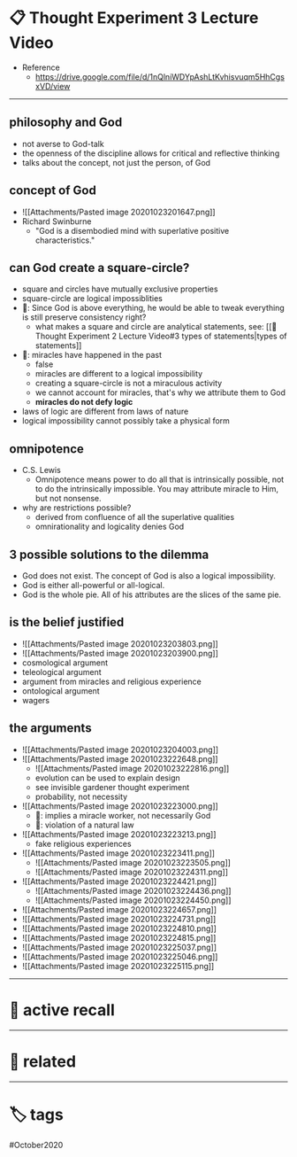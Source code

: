 # 📋 Thought Experiment 3 Lecture Video

- Reference
	- https://drive.google.com/file/d/1nQlniWDYpAshLtKvhisvuqm5HhCgsxVD/view
	
---

## philosophy and God
- not averse to God-talk
- the openness of the discipline allows for critical and reflective thinking
- talks about the concept, not just the person, of God

## concept of God
- ![[Attachments/Pasted image 20201023201647.png]]
- Richard Swinburne
	- "God is a disembodied mind with superlative positive characteristics."

## can God create a square-circle?
- square and circles have mutually exclusive properties
- square-circle are logical impossiblities
- 🔄: Since God is above everything, he would be able to tweak everything is still preserve consistency right?
	- what makes a square and circle are analytical statements, see: [[🌲  Thought Experiment 2 Lecture Video#3 types of statements|types of statements]]
- 🔄: miracles have happened in the past
	- false
	- miracles are different to a logical impossibility
	- creating a square-circle is not a miraculous activity
	- we cannot account for miracles, that's why we attribute them to God
	- **miracles do not defy logic**
- laws of logic are different from laws of nature
- logical impossibility cannot possibly take a physical form

## omnipotence
- C.S. Lewis
	- Omnipotence means power to do all that is intrinsically possible, not to do the intrinsically impossible. You may attribute miracle to Him, but not nonsense.
- why are restrictions possible?
	- derived from confluence of all the superlative qualities
	- omnirationality and logicality denies God

## 3 possible solutions to the dilemma
- God does not exist. The concept of God is also a logical impossibility.
- God is either all-powerful or all-logical.
- God is the whole pie. All of his attributes are the slices of the same pie.

## is the belief justified
- ![[Attachments/Pasted image 20201023203803.png]]
- ![[Attachments/Pasted image 20201023203900.png]]
- cosmological argument
- teleological argument
- argument from miracles and religious experience
- ontological argument
- wagers

## the arguments
- ![[Attachments/Pasted image 20201023204003.png]]
- ![[Attachments/Pasted image 20201023222648.png]]
	- ![[Attachments/Pasted image 20201023222816.png]]
	- evolution can be used to explain design
	- see invisible gardener thought experiment
	- probability, not necessity
- ![[Attachments/Pasted image 20201023223000.png]]
	- 🔄: implies a miracle worker, not necessarily God
	- 🔄: violation of a natural law
- ![[Attachments/Pasted image 20201023223213.png]]
	- fake religious experiences
- ![[Attachments/Pasted image 20201023223411.png]]
	- ![[Attachments/Pasted image 20201023223505.png]]
	- ![[Attachments/Pasted image 20201023224311.png]]
- ![[Attachments/Pasted image 20201023224421.png]]
	- ![[Attachments/Pasted image 20201023224436.png]]
	- ![[Attachments/Pasted image 20201023224450.png]]
- ![[Attachments/Pasted image 20201023224657.png]]
- ![[Attachments/Pasted image 20201023224731.png]]
- ![[Attachments/Pasted image 20201023224810.png]]
- ![[Attachments/Pasted image 20201023224815.png]]
- ![[Attachments/Pasted image 20201023225037.png]]
- ![[Attachments/Pasted image 20201023225046.png]]
- ![[Attachments/Pasted image 20201023225115.png]]


---

# 🧠 active recall

---

# 🔗 related

---

# 🏷 tags
#October2020
 